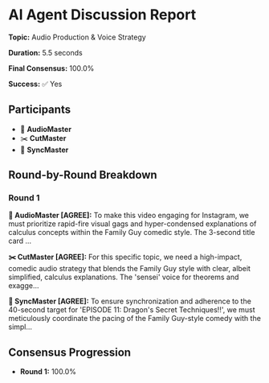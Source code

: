 # AI Agent Discussion Report

**Topic:** Audio Production & Voice Strategy

**Duration:** 5.5 seconds

**Final Consensus:** 100.0%

**Success:** ✅ Yes

## Participants

- 🎵 **AudioMaster**
- ✂️ **CutMaster**
- 🎯 **SyncMaster**

## Round-by-Round Breakdown

### Round 1

**🎵 AudioMaster [AGREE]:** To make this video engaging for Instagram, we must prioritize rapid-fire visual gags and hyper-condensed explanations of calculus concepts within the Family Guy comedic style. The 3-second title card ...

**✂️ CutMaster [AGREE]:** For this specific topic, we need a high-impact, comedic audio strategy that blends the Family Guy style with clear, albeit simplified, calculus explanations. The 'sensei' voice for theorems and exagge...

**🎯 SyncMaster [AGREE]:** To ensure synchronization and adherence to the 40-second target for 'EPISODE 11: Dragon's Secret Techniques!!', we must meticulously coordinate the pacing of the Family Guy-style comedy with the simpl...

## Consensus Progression

- **Round 1:** 100.0%
